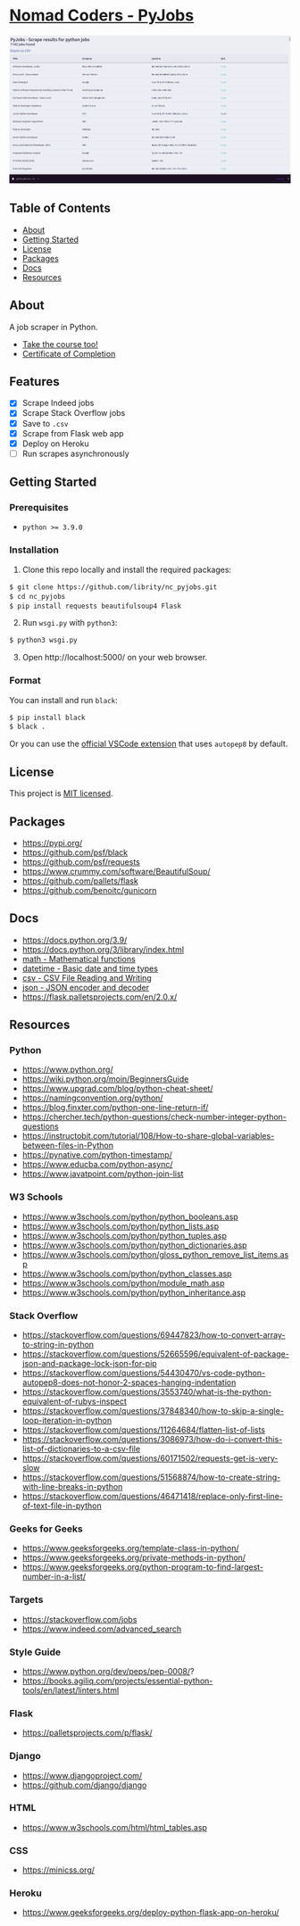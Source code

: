 # [Nomad Coders - PyJobs](https://nomadcoders.co/python-for-beginners)

<p align="center">
  <img src=".github/demo.png">
</p>

## Table of Contents

- [About](#about)
- [Getting Started](#getting_started)
- [License](#license)
- [Packages](#packages)
- [Docs](#docs)
- [Resources](#resources)

## About <a name = "about"></a>

A job scraper in Python.

- [Take the course too!](https://nomadcoders.co/python-for-beginners)
- [Certificate of Completion](https://nomadcoders.co/certs/8cfa24cf-e9c3-4822-b2d2-aff68f3cbaa8)

## Features

- [x] Scrape Indeed jobs
- [x] Scrape Stack Overflow jobs
- [x] Save to `.csv`
- [x] Scrape from Flask web app
- [x] Deploy on Heroku
- [ ] Run scrapes asynchronously

## Getting Started <a name = "getting_started"></a>

### Prerequisites

- `python >= 3.9.0`

### Installation

1. Clone this repo locally and install the required packages:

```bash
$ git clone https://github.com/librity/nc_pyjobs.git
$ cd nc_pyjobs
$ pip install requests beautifulsoup4 Flask
```

2. Run `wsgi.py` with `python3`:

```bash
$ python3 wsgi.py
```

3. Open http://localhost:5000/ on your web browser.

### Format

You can install and run `black`:

```bash
$ pip install black
$ black .
```

Or you can use the
[official VSCode extension](https://marketplace.visualstudio.com/items?itemName=ms-python.python)
that uses `autopep8` by default.

## License <a name = "license"></a>

This project is [MIT licensed](LICENSE).

## Packages <a name = "packages"></a>

- https://pypi.org/
- https://github.com/psf/black
- https://github.com/psf/requests
- https://www.crummy.com/software/BeautifulSoup/
- https://github.com/pallets/flask
- https://github.com/benoitc/gunicorn

## Docs <a name = "docs"></a>

- https://docs.python.org/3.9/
- https://docs.python.org/3/library/index.html
- [math - Mathematical functions](https://docs.python.org/3/library/math.html)
- [datetime - Basic date and time types](https://docs.python.org/3/library/datetime.html)
- [csv - CSV File Reading and Writing](https://docs.python.org/3/library/csv.html)
- [json - JSON encoder and decoder](https://docs.python.org/3/library/json.html)
- https://flask.palletsprojects.com/en/2.0.x/

## Resources <a name = "resources"></a>

### Python

- https://www.python.org/
- https://wiki.python.org/moin/BeginnersGuide
- https://www.upgrad.com/blog/python-cheat-sheet/
- https://namingconvention.org/python/
- https://blog.finxter.com/python-one-line-return-if/
- https://chercher.tech/python-questions/check-number-integer-python-questions
- https://instructobit.com/tutorial/108/How-to-share-global-variables-between-files-in-Python
- https://pynative.com/python-timestamp/
- https://www.educba.com/python-async/
- https://www.javatpoint.com/python-join-list

### W3 Schools

- https://www.w3schools.com/python/python_booleans.asp
- https://www.w3schools.com/python/python_lists.asp
- https://www.w3schools.com/python/python_tuples.asp
- https://www.w3schools.com/python/python_dictionaries.asp
- https://www.w3schools.com/python/gloss_python_remove_list_items.asp
- https://www.w3schools.com/python/python_classes.asp
- https://www.w3schools.com/python/module_math.asp
- https://www.w3schools.com/python/python_inheritance.asp

### Stack Overflow

- https://stackoverflow.com/questions/69447823/how-to-convert-array-to-string-in-python
- https://stackoverflow.com/questions/52665596/equivalent-of-package-json-and-package-lock-json-for-pip
- https://stackoverflow.com/questions/54430470/vs-code-python-autopep8-does-not-honor-2-spaces-hanging-indentation
- https://stackoverflow.com/questions/3553740/what-is-the-python-equivalent-of-rubys-inspect
- https://stackoverflow.com/questions/37848340/how-to-skip-a-single-loop-iteration-in-python
- https://stackoverflow.com/questions/11264684/flatten-list-of-lists
- https://stackoverflow.com/questions/3086973/how-do-i-convert-this-list-of-dictionaries-to-a-csv-file
- https://stackoverflow.com/questions/60171502/requests-get-is-very-slow
- https://stackoverflow.com/questions/51568874/how-to-create-string-with-line-breaks-in-python
- https://stackoverflow.com/questions/46471418/replace-only-first-line-of-text-file-in-python

### Geeks for Geeks

- https://www.geeksforgeeks.org/template-class-in-python/
- https://www.geeksforgeeks.org/private-methods-in-python/
- https://www.geeksforgeeks.org/python-program-to-find-largest-number-in-a-list/

### Targets

- https://stackoverflow.com/jobs
- https://www.indeed.com/advanced_search

### Style Guide

- https://www.python.org/dev/peps/pep-0008/?
- https://books.agiliq.com/projects/essential-python-tools/en/latest/linters.html

### Flask

- https://palletsprojects.com/p/flask/

### Django

- https://www.djangoproject.com/
- https://github.com/django/django

### HTML

- https://www.w3schools.com/html/html_tables.asp

### CSS

- https://minicss.org/

### Heroku

- https://www.geeksforgeeks.org/deploy-python-flask-app-on-heroku/
